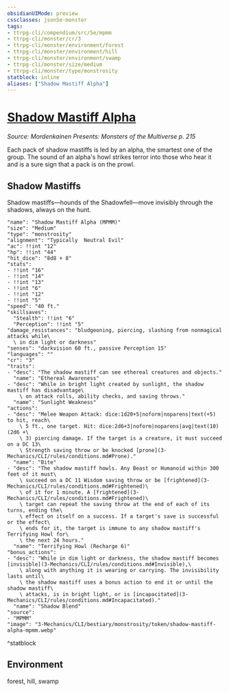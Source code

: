 ```yaml
---
obsidianUIMode: preview
cssclasses: json5e-monster
tags:
- ttrpg-cli/compendium/src/5e/mpmm
- ttrpg-cli/monster/cr/3
- ttrpg-cli/monster/environment/forest
- ttrpg-cli/monster/environment/hill
- ttrpg-cli/monster/environment/swamp
- ttrpg-cli/monster/size/medium
- ttrpg-cli/monster/type/monstrosity
statblock: inline
aliases: ["Shadow Mastiff Alpha"]
---
```

# [Shadow Mastiff Alpha](3-Mechanics\CLI\bestiary\monstrosity/shadow-mastiff-alpha-mpmm.md)
*Source: Mordenkainen Presents: Monsters of the Multiverse p. 215*  

Each pack of shadow mastiffs is led by an alpha, the smartest one of the group. The sound of an alpha's howl strikes terror into those who hear it and is a sure sign that a pack is on the prowl.

## Shadow Mastiffs

Shadow mastiffs—hounds of the Shadowfell—move invisibly through the shadows, always on the hunt.

```statblock
"name": "Shadow Mastiff Alpha (MPMM)"
"size": "Medium"
"type": "monstrosity"
"alignment": "Typically  Neutral Evil"
"ac": !!int "12"
"hp": !!int "44"
"hit_dice": "8d8 + 8"
"stats":
- !!int "16"
- !!int "14"
- !!int "13"
- !!int "6"
- !!int "12"
- !!int "5"
"speed": "40 ft."
"skillsaves":
  "Stealth": !!int "6"
  "Perception": !!int "5"
"damage_resistances": "bludgeoning, piercing, slashing from nonmagical attacks while\
  \ in dim light or darkness"
"senses": "darkvision 60 ft., passive Perception 15"
"languages": ""
"cr": "3"
"traits":
- "desc": "The shadow mastiff can see ethereal creatures and objects."
  "name": "Ethereal Awareness"
- "desc": "While in bright light created by sunlight, the shadow mastiff has disadvantage\
    \ on attack rolls, ability checks, and saving throws."
  "name": "Sunlight Weakness"
"actions":
- "desc": "Melee Weapon Attack: dice:1d20+5|noform|noparens|text(+5) to hit, reach\
    \ 5 ft., one target. Hit: dice:2d6+3|noform|noparens|avg|text(10) (2d6 +\
    \ 3) piercing damage. If the target is a creature, it must succeed on a DC 13\
    \ Strength saving throw or be knocked [prone](3-Mechanics/CLI/rules/conditions.md#Prone)."
  "name": "Bite"
- "desc": "The shadow mastiff howls. Any Beast or Humanoid within 300 feet of it must\
    \ succeed on a DC 11 Wisdom saving throw or be [frightened](3-Mechanics/CLI/rules/conditions.md#Frightened)\
    \ of it for 1 minute. A [frightened](3-Mechanics/CLI/rules/conditions.md#Frightened)\
    \ target can repeat the saving throw at the end of each of its turns, ending the\
    \ effect on itself on a success. If a target's save is successful or the effect\
    \ ends for it, the target is immune to any shadow mastiff's Terrifying Howl for\
    \ the next 24 hours."
  "name": "Terrifying Howl (Recharge 6)"
"bonus_actions":
- "desc": "While in dim light or darkness, the shadow mastiff becomes [invisible](3-Mechanics/CLI/rules/conditions.md#Invisible),\
    \ along with anything it is wearing or carrying. The invisibility lasts until\
    \ the shadow mastiff uses a bonus action to end it or until the shadow mastiff\
    \ attacks, is in bright light, or is [incapacitated](3-Mechanics/CLI/rules/conditions.md#Incapacitated)."
  "name": "Shadow Blend"
"source":
- "MPMM"
"image": "3-Mechanics/CLI/bestiary/monstrosity/token/shadow-mastiff-alpha-mpmm.webp"
```
^statblock

## Environment

forest, hill, swamp